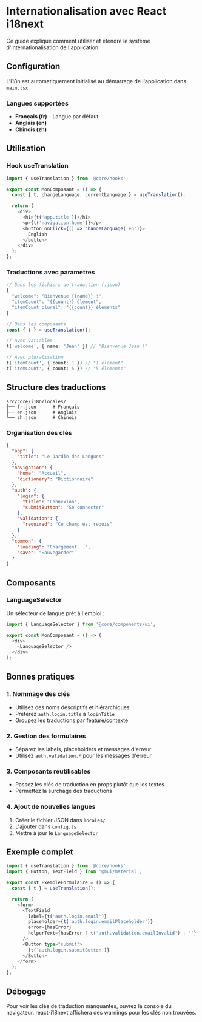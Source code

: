# Internationalisation avec React i18next

Ce guide explique comment utiliser et étendre le système d'internationalisation de l'application.

## Configuration

L'i18n est automatiquement initialisé au démarrage de l'application dans `main.tsx`.

### Langues supportées
- **Français (fr)** - Langue par défaut
- **Anglais (en)**
- **Chinois (zh)**

## Utilisation

### Hook useTranslation

```typescript
import { useTranslation } from '@core/hooks';

export const MonComposant = () => {
  const { t, changeLanguage, currentLanguage } = useTranslation();

  return (
    <div>
      <h1>{t('app.title')}</h1>
      <p>{t('navigation.home')}</p>
      <button onClick={() => changeLanguage('en')}>
        English
      </button>
    </div>
  );
};
```

### Traductions avec paramètres

```typescript
// Dans les fichiers de traduction (.json)
{
  "welcome": "Bienvenue {{name}} !",
  "itemCount": "{{count}} élément",
  "itemCount_plural": "{{count}} éléments"
}

// Dans les composants
const { t } = useTranslation();

// Avec variables
t('welcome', { name: 'Jean' }) // "Bienvenue Jean !"

// Avec pluralisation
t('itemCount', { count: 1 }) // "1 élément"
t('itemCount', { count: 5 }) // "5 éléments"
```

## Structure des traductions

```
src/core/i18n/locales/
├── fr.json      # Français
├── en.json      # Anglais
└── zh.json      # Chinois
```

### Organisation des clés

```json
{
  "app": {
    "title": "Le Jardin des Langues"
  },
  "navigation": {
    "home": "Accueil",
    "dictionary": "Dictionnaire"
  },
  "auth": {
    "login": {
      "title": "Connexion",
      "submitButton": "Se connecter"
    },
    "validation": {
      "required": "Ce champ est requis"
    }
  },
  "common": {
    "loading": "Chargement...",
    "save": "Sauvegarder"
  }
}
```

## Composants

### LanguageSelector

Un sélecteur de langue prêt à l'emploi :

```typescript
import { LanguageSelector } from '@core/components/ui';

export const MonComposant = () => (
  <div>
    <LanguageSelector />
  </div>
);
```

## Bonnes pratiques

### 1. Nommage des clés
- Utilisez des noms descriptifs et hiérarchiques
- Préférez `auth.login.title` à `loginTitle`
- Groupez les traductions par feature/contexte

### 2. Gestion des formulaires
- Séparez les labels, placeholders et messages d'erreur
- Utilisez `auth.validation.*` pour les messages d'erreur

### 3. Composants réutilisables
- Passez les clés de traduction en props plutôt que les textes
- Permettez la surchage des traductions

### 4. Ajout de nouvelles langues
1. Créer le fichier JSON dans `locales/`
2. L'ajouter dans `config.ts`
3. Mettre à jour le `LanguageSelector`

## Exemple complet

```typescript
import { useTranslation } from '@core/hooks';
import { Button, TextField } from '@mui/material';

export const ExempleFormulaire = () => {
  const { t } = useTranslation();

  return (
    <form>
      <TextField
        label={t('auth.login.email')}
        placeholder={t('auth.login.emailPlaceholder')}
        error={hasError}
        helperText={hasError ? t('auth.validation.emailInvalid') : ''}
      />
      <Button type="submit">
        {t('auth.login.submitButton')}
      </Button>
    </form>
  );
};
```

## Débogage

Pour voir les clés de traduction manquantes, ouvrez la console du navigateur. react-i18next affichera des warnings pour les clés non trouvées.
